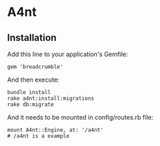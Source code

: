 # A4nt

## Installation

Add this line to your application's Gemfile:

    gem 'breadcrumble'

And then execute:

    bundle install
    rake a4nt:install:migrations
    rake db:migrate

And it needs to be mounted in config/routes.rb file:

    mount A4nt::Engine, at: '/a4nt'
    # /a4nt is a example

